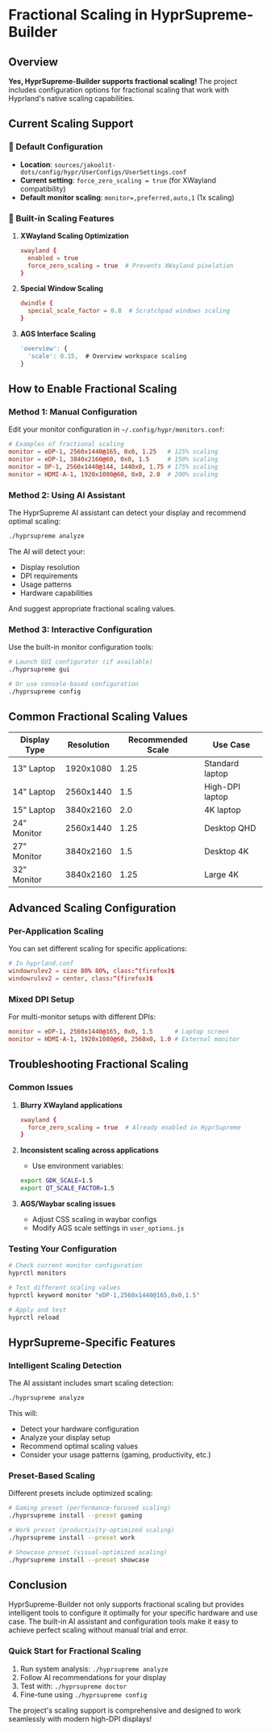 # Fractional Scaling in HyprSupreme-Builder

## Overview

**Yes, HyprSupreme-Builder supports fractional scaling!** The project includes configuration options for fractional scaling that work with Hyprland's native scaling capabilities.

## Current Scaling Support

### 📍 Default Configuration
- **Location**: `sources/jakoolit-dots/config/hypr/UserConfigs/UserSettings.conf`
- **Current setting**: `force_zero_scaling = true` (for XWayland compatibility)
- **Default monitor scaling**: `monitor=,preferred,auto,1` (1x scaling)

### 🔧 Built-in Scaling Features

1. **XWayland Scaling Optimization**
   ```conf
   xwayland {
     enabled = true
     force_zero_scaling = true  # Prevents XWayland pixelation
   }
   ```

2. **Special Window Scaling**
   ```conf
   dwindle {
     special_scale_factor = 0.8  # Scratchpad windows scaling
   }
   ```

3. **AGS Interface Scaling**
   ```javascript
   'overview': {
     'scale': 0.15,  # Overview workspace scaling
   }
   ```

## How to Enable Fractional Scaling

### Method 1: Manual Configuration

Edit your monitor configuration in `~/.config/hypr/monitors.conf`:

```conf
# Examples of fractional scaling
monitor = eDP-1, 2560x1440@165, 0x0, 1.25   # 125% scaling
monitor = eDP-1, 3840x2160@60, 0x0, 1.5     # 150% scaling  
monitor = DP-1, 2560x1440@144, 1440x0, 1.75 # 175% scaling
monitor = HDMI-A-1, 1920x1080@60, 0x0, 2.0  # 200% scaling
```

### Method 2: Using AI Assistant

The HyprSupreme AI assistant can detect your display and recommend optimal scaling:

```bash
./hyprsupreme analyze
```

The AI will detect your:
- Display resolution
- DPI requirements  
- Usage patterns
- Hardware capabilities

And suggest appropriate fractional scaling values.

### Method 3: Interactive Configuration

Use the built-in monitor configuration tools:

```bash
# Launch GUI configurator (if available)
./hyprsupreme gui

# Or use console-based configuration
./hyprsupreme config
```

## Common Fractional Scaling Values

| Display Type | Resolution | Recommended Scale | Use Case |
|--------------|-----------|-------------------|----------|
| 13" Laptop | 1920x1080 | 1.25 | Standard laptop |
| 14" Laptop | 2560x1440 | 1.5 | High-DPI laptop |
| 15" Laptop | 3840x2160 | 2.0 | 4K laptop |
| 24" Monitor | 2560x1440 | 1.25 | Desktop QHD |
| 27" Monitor | 3840x2160 | 1.5 | Desktop 4K |
| 32" Monitor | 3840x2160 | 1.25 | Large 4K |

## Advanced Scaling Configuration

### Per-Application Scaling

You can set different scaling for specific applications:

```conf
# In hyprland.conf
windowrulev2 = size 80% 80%, class:^(firefox)$
windowrulev2 = center, class:^(firefox)$
```

### Mixed DPI Setup

For multi-monitor setups with different DPIs:

```conf
monitor = eDP-1, 2560x1440@165, 0x0, 1.5      # Laptop screen
monitor = HDMI-A-1, 1920x1080@60, 2560x0, 1.0 # External monitor
```

## Troubleshooting Fractional Scaling

### Common Issues

1. **Blurry XWayland applications**
   ```conf
   xwayland {
     force_zero_scaling = true  # Already enabled in HyprSupreme
   }
   ```

2. **Inconsistent scaling across applications**
   - Use environment variables:
   ```bash
   export GDK_SCALE=1.5
   export QT_SCALE_FACTOR=1.5
   ```

3. **AGS/Waybar scaling issues**
   - Adjust CSS scaling in waybar configs
   - Modify AGS scale settings in `user_options.js`

### Testing Your Configuration

```bash
# Check current monitor configuration
hyprctl monitors

# Test different scaling values
hyprctl keyword monitor "eDP-1,2560x1440@165,0x0,1.5"

# Apply and test
hyprctl reload
```

## HyprSupreme-Specific Features

### Intelligent Scaling Detection

The AI assistant includes smart scaling detection:

```bash
./hyprsupreme analyze
```

This will:
- Detect your hardware configuration
- Analyze your display setup
- Recommend optimal scaling values
- Consider your usage patterns (gaming, productivity, etc.)

### Preset-Based Scaling

Different presets include optimized scaling:

```bash
# Gaming preset (performance-focused scaling)
./hyprsupreme install --preset gaming

# Work preset (productivity-optimized scaling)  
./hyprsupreme install --preset work

# Showcase preset (visual-optimized scaling)
./hyprsupreme install --preset showcase
```

## Conclusion

HyprSupreme-Builder not only supports fractional scaling but provides intelligent tools to configure it optimally for your specific hardware and use case. The built-in AI assistant and configuration tools make it easy to achieve perfect scaling without manual trial and error.

### Quick Start for Fractional Scaling

1. Run system analysis: `./hyprsupreme analyze`
2. Follow AI recommendations for your display
3. Test with: `./hyprsupreme doctor`
4. Fine-tune using `./hyprsupreme config`

The project's scaling support is comprehensive and designed to work seamlessly with modern high-DPI displays!

